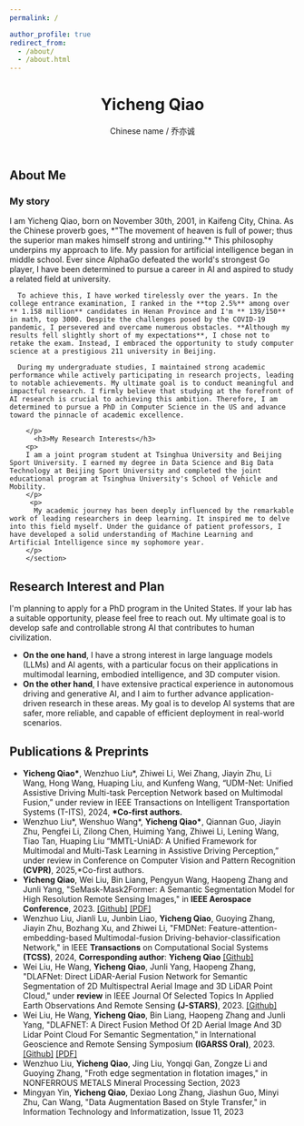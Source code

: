 ```yaml
---
permalink: /

author_profile: true
redirect_from: 
  - /about/
  - /about.html
---
```


<html lang="en">
<head>
    <meta charset="UTF-8">
    <meta name="viewport" content="width=device-width, initial-scale=1.0">
    <title>Yicheng Qiao's Academic Homepage</title>
    <link rel="stylesheet" href="style.css"> <!-- Assuming you have a CSS file for styling -->
</head>
<body>
    <header>
        <h1>Yicheng Qiao</h1>
        Chinese name /  乔亦诚
    </header>
    <section id="about-me">
        <h2>About Me</h2>
      <h3>My story</h3>
         <p>
      I am Yicheng Qiao, born on November 30th, 2001, in Kaifeng City, China. As the Chinese proverb goes, *"The movement of heaven is full of power; thus the superior man makes himself strong and untiring."* This philosophy underpins my approach to life. 
      My passion for artificial intelligence began in middle school. Ever since AlphaGo defeated the world's strongest Go player, I have been determined to pursue a career in AI and aspired to study a related field at university.
      
      To achieve this, I have worked tirelessly over the years. In the college entrance examination, I ranked in the **top 2.5%** among over ** 1.158 million** candidates in Henan Province and I'm ** 139/150** in math, top 3000. Despite the challenges posed by the COVID-19 pandemic, I persevered and overcame numerous obstacles. **Although my results fell slightly short of my expectations**, I chose not to retake the exam. Instead, I embraced the opportunity to study computer science at a prestigious 211 university in Beijing.
      
      During my undergraduate studies, I maintained strong academic performance while actively participating in research projects, leading to notable achievements. My ultimate goal is to conduct meaningful and impactful research. I firmly believe that studying at the forefront of AI research is crucial to achieving this ambition. Therefore, I am determined to pursue a PhD in Computer Science in the US and advance toward the pinnacle of academic excellence.
     
        </p>
          <h3>My Research Interests</h3>
        <p>
        I am a joint program student at Tsinghua University and Beijing Sport University. I earned my degree in Data Science and Big Data Technology at Beijing Sport University and completed the joint educational program at Tsinghua University's School of Vehicle and Mobility.
        </p>
         <p>
          My academic journey has been deeply influenced by the remarkable work of leading researchers in deep learning. It inspired me to delve into this field myself. Under the guidance of patient professors, I have developed a solid understanding of Machine Learning and Artificial Intelligence since my sophomore year.
        </p>
        </section>
<section id="Research Interest">
        <h2>Research Interest and Plan</h2>
        <p> 
          I'm planning to apply for a PhD program in the United States. If your lab has a suitable opportunity, please feel free to reach out. My ultimate goal is to develop safe and controllable strong AI that contributes to human civilization. 
        <ul> 
          <li><strong>On the one hand</strong>, I have a strong interest in large language models (LLMs) and AI agents, with a particular focus on their applications in multimodal learning, embodied intelligence, and 3D computer vision.
          </li> 
          <li><strong>On the other hand</strong>, I have extensive practical experience in autonomous driving and generative AI, and I aim to further advance application-driven research in these areas. My goal is to develop AI systems that are safer, more reliable, and capable of efficient deployment in real-world scenarios.
          </li> 
        </ul> 
        </p>
</section>
<section id="publications">
        <h2>Publications & Preprints</h2>
        <ul>
             <li>
                 <strong>Yicheng Qiao*</strong>, Wenzhuo Liu*, Zhiwei Li, Wei Zhang, Jiayin Zhu, Li Wang, Hong Wang, Huaping Liu, and Kunfeng Wang, “UDM-Net: Unified Assistive Driving Multi-task Perception Network based on Multimodal Fusion,” under review in IEEE Transactions on Intelligent Transportation Systems (T-ITS), 2024, <strong>*Co-first authors.</strong>
            </li>
            <li>
              Wenzhuo Liu*, Wenshuo Wang*, <strong>Yicheng Qiao*</strong>, Qiannan Guo, Jiayin Zhu, Pengfei Li, Zilong Chen, Huiming
Yang, Zhiwei Li, Lening Wang, Tiao Tan, Huaping Liu “MMTL-UniAD: A Unified Framework for Multimodal and Multi-Task Learning in Assistive Driving Perception,” under review in Conference on Computer Vision and Pattern Recognition <strong>(CVPR)</strong>, 2025,*Co-first authors.
            </li>
            <li>
                <strong>Yicheng Qiao</strong>, Wei Liu, Bin Liang, Pengyun Wang, Haopeng Zhang and Junli Yang, "SeMask-Mask2Former: A Semantic Segmentation Model for High Resolution Remote Sensing Images," in <strong>IEEE Aerospace Conference</strong>, 2023. <a href="https://github.com/YichengQiao/SeMask-Mask2Former">[Github]</a> <a href="https://ieeexplore.ieee.org/document/10115761">[PDF]</a>
            </li>
            <li>
                Wenzhuo Liu, Jianli Lu, Junbin Liao, <strong>Yicheng Qiao</strong>, Guoying Zhang, Jiayin Zhu, Bozhang Xu, and Zhiwei Li, "FMDNet: Feature-attention-embedding-based Multimodal-fusion Driving-behavior-classification Network," in IEEE <strong>Transactions</strong> on Computational Social Systems <strong>(TCSS)</strong>, 2024, <strong>Corresponding author</strong>: <strong>Yicheng Qiao</strong> <a href="https://github.com/YichengQiao/FMDNet">[Github]</a>
            </li>
            <li>
                Wei Liu, He Wang, <strong>Yicheng Qiao</strong>, Junli Yang, Haopeng Zhang, "DLAFNet: Direct LiDAR-Aerial Fusion Network for Semantic Segmentation of 2D Multispectral Aerial Image and 3D LiDAR Point Cloud," under <strong>review</strong> in IEEE Journal Of Selected Topics In Applied Earth Observations And Remote Sensing <strong>(J-STARS)</strong>, 2023. <a href="https://github.com/YichengQiao/DLAFNet">[Github]</a>
            </li>
            <li>
                Wei Liu, He Wang, <strong>Yicheng Qiao</strong>, Bin Liang, Haopeng Zhang and Junli Yang, "DLAFNET: A Direct Fusion Method Of 2D Aerial Image And 3D Lidar Point Cloud For Semantic Segmentation," in International Geoscience and Remote Sensing Symposium <strong>(IGARSS Oral)</strong>, 2023. <a href="https://github.com/YichengQiao/DLAFNet">[Github]</a> <a href="https://ieeexplore.ieee.org/abstract/document/10282837">[PDF]</a>
            </li>
            <li>
                Wenzhuo Liu, <strong>Yicheng Qiao</strong>, Jing Liu, Yongqi Gan, Zongze Li and Guoying Zhang, "Froth edge segmentation in flotation images," in NONFERROUS METALS Mineral Processing Section, 2023
            </li>
             <li>
                Mingyan Yin, <strong>Yicheng Qiao</strong>, Dexiao Long Zhang, Jiashun Guo, Minyi Zhu, Can Wang, "Data Augmentation Based on Style Transfer," in Information Technology and Informatization, Issue 11, 2023
            </li>
           </ul>
    </section>
</body>
</html>

